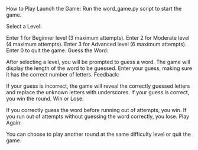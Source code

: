 How to Play
Launch the Game: Run the word_game.py script to start the game.

Select a Level:

Enter 1 for Beginner level (3 maximum attempts).
Enter 2 for Moderate level (4 maximum attempts).
Enter 3 for Advanced level (6 maximum attempts).
Enter 0 to quit the game.
Guess the Word:

After selecting a level, you will be prompted to guess a word.
The game will display the length of the word to be guessed.
Enter your guess, making sure it has the correct number of letters.
Feedback:

If your guess is incorrect, the game will reveal the correctly guessed letters and replace the unknown letters with underscores.
If your guess is correct, you win the round.
Win or Lose:

If you correctly guess the word before running out of attempts, you win.
If you run out of attempts without guessing the word correctly, you lose.
Play Again:

You can choose to play another round at the same difficulty level or quit the game.